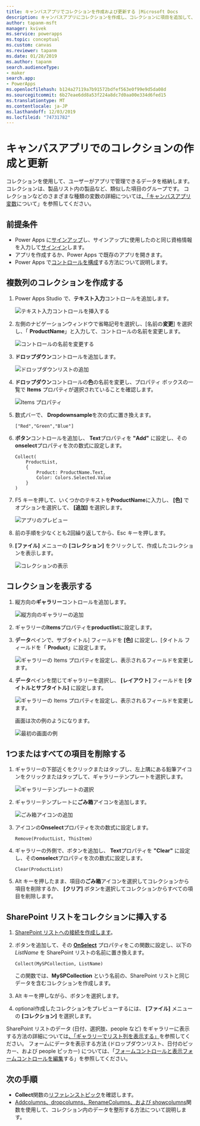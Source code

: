 ```yaml
---
title: キャンバスアプリでコレクションを作成および更新する |Microsoft Docs
description: キャンバスアプリにコレクションを作成し、コレクションに項目を追加して、そこから1つまたはすべての項目を削除する
author: tapanm-msft
manager: kvivek
ms.service: powerapps
ms.topic: conceptual
ms.custom: canvas
ms.reviewer: tapanm
ms.date: 01/28/2019
ms.author: tapanm
search.audienceType:
- maker
search.app:
- PowerApps
ms.openlocfilehash: b124a27119a7b91572bdfef563e0f99e9d5da08d
ms.sourcegitcommit: 6b27eae6dd8a53f224a8dc7d0aa00e334d6fed15
ms.translationtype: MT
ms.contentlocale: ja-JP
ms.lasthandoff: 12/03/2019
ms.locfileid: "74731782"
---
```

# <a name="create-and-update-a-collection-in-a-canvas-app"></a>キャンバスアプリでのコレクションの作成と更新

コレクションを使用して、ユーザーがアプリで管理できるデータを格納します。 コレクションは、製品リスト内の製品など、類似した項目のグループです。 コレクションなどのさまざまな種類の変数の詳細については[、「キャンバスアプリ変数](working-with-variables.md)について」を参照してください。

## <a name="prerequisites"></a>前提条件

- Power Apps に[サインアップ](../signup-for-powerapps.md)し、サインアップに使用したのと同じ資格情報を入力して[サインイン](https://make.powerapps.com?utm_source=padocs&utm_medium=linkinadoc&utm_campaign=referralsfromdoc)します。
- アプリを作成するか、Power Apps で既存のアプリを開きます。
- Power Apps で[コントロールを構成](add-configure-controls.md)する方法について説明します。

## <a name="create-a-multicolumn-collection"></a>複数列のコレクションを作成する

1. Power Apps Studio で、**テキスト入力**コントロールを追加します。

    ![テキスト入力コントロールを挿入する](./media/create-update-collection/add-textbox.png)

1. 左側のナビゲーションウィンドウで省略記号を選択し、[名前の**変更**] を選択し、「 **ProductName**」と入力して、コントロールの名前を変更します。

    ![コントロールの名前を変更する](./media/create-update-collection/rename-textbox.png)

1. **ドロップダウン**コントロールを追加します。

    ![ドロップダウンリストの追加](./media/create-update-collection/add-dropdown.png)

1. **ドロップダウン**コントロールの**色**の名前を変更し、プロパティ ボックスの一覧で  **Items** プロパティが選択されていることを確認します。

    ![Items プロパティ](./media/create-update-collection/items-property.png)

1. 数式バーで、 **Dropdownsample**を次の式に置き換えます。

    `["Red","Green","Blue"]`

1. **ボタン**コントロールを追加し、 **Text**プロパティを **"Add"** に設定し、その**onselect**プロパティを次の数式に設定します。

    ```powerapps-dot
    Collect(
        ProductList,
        {
            Product: ProductName.Text,
            Color: Colors.Selected.Value
        }
    )
    ```

1. F5 キーを押して、いくつかのテキストを**ProductName**に入力し、 **[色]** でオプションを選択して、 **[追加]** を選択します。

    ![アプリのプレビュー](./media/create-update-collection/preview-add.png)

1. 前の手順を少なくとも2回繰り返してから、Esc キーを押します。

1. **[ファイル]** メニューの **[コレクション]** をクリックして、作成したコレクションを表示します。

    ![コレクションの表示](./media/create-update-collection/show-collection.png)

## <a name="show-a-collection"></a>コレクションを表示する

1. 縦方向の**ギャラリー**コントロールを追加します。

    ![縦方向のギャラリーの追加](./media/create-update-collection/add-gallery.png)

1. ギャラリーの**Items**プロパティを**productlist**に設定します。

1. **データ**ペインで、サブタイトル] フィールドを **[色]** に設定し、[タイトル フィールドを「 **Product**」に設定します。

    ![ギャラリーの Items プロパティを設定し、表示されるフィールドを変更します。](./media/create-update-collection/configure-gallery.png)

1. **データ**ペインを閉じてギャラリーを選択し、 **[レイアウト]** フィールドを **[タイトルとサブタイトル]** に設定します。

    ![ギャラリーの Items プロパティを設定し、表示されるフィールドを変更します。](./media/create-update-collection/change-layout.png)

    画面は次の例のようになります。

    ![最初の画面の例](./media/create-update-collection/screen-example1.png)

## <a name="remove-one-or-all-items"></a>1つまたはすべての項目を削除する

1. ギャラリーの下部近くをクリックまたはタップし、左上隅にある鉛筆アイコンをクリックまたはタップして、ギャラリーテンプレートを選択します。

    ![ギャラリーテンプレートの選択](./media/create-update-collection/select-template.png)

1. ギャラリーテンプレートに**ごみ箱**アイコンを追加します。

    ![ごみ箱アイコンの追加](./media/create-update-collection/trash-icon.png)

1. アイコンの**Onselect**プロパティを次の数式に設定します。

    `Remove(ProductList, ThisItem)`

1. ギャラリーの外側で、ボタンを追加し、 **Text**プロパティを **"Clear"** に設定し、その**onselect**プロパティを次の数式に設定します。

    `Clear(ProductList)`

1. Alt キーを押したまま、項目の**ごみ箱**アイコンを選択してコレクションから項目を削除するか、 **[クリア]** ボタンを選択してコレクションからすべての項目を削除します。

## <a name="put-a-sharepoint-list-into-a-collection"></a>SharePoint リストをコレクションに挿入する

1. [SharePoint リストへの接続を作成します](connections/connection-sharepoint-online.md#create-a-connection)。

1. ボタンを追加して、その **[OnSelect](controls/properties-core.md)** プロパティをこの関数に設定し、以下の *ListName* を SharePoint リストの名前に置き換えます。<br>

    `Collect(MySPCollection, ListName)`

    この関数では、**MySPCollection** という名前の、SharePoint リストと同じデータを含むコレクションを作成します。

1. Alt キーを押しながら、ボタンを選択します。

1. optional作成したコレクションをプレビューするには、 **[ファイル]** メニューの **[コレクション]** を選択します。

SharePoint リストのデータ (日付、選択肢、people など) をギャラリーに表示する方法の詳細については[、「ギャラリーでリスト列を表示する」](connections/connection-sharepoint-online.md#show-list-columns-in-a-gallery)を参照してください。 フォームにデータを表示する方法 (ドロップダウンリスト、日付のピッカー、および people ピッカー) については、「[フォームコントロールと表示フォームコントロールを編集](controls/control-form-detail.md)する」を参照してください。

## <a name="next-steps"></a>次の手順

- **Collect**関数の[リファレンストピック](functions/function-clear-collect-clearcollect.md)を確認します。
- [Addcolumns、dropcolumns、RenameColumns、および showcolumns](functions/function-table-shaping.md)関数を使用して、コレクション内のデータを整形する方法について説明します。
